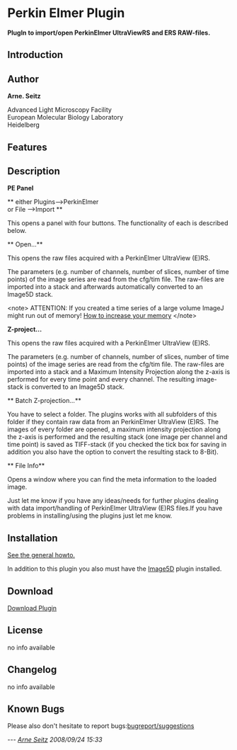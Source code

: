# Perkin Elmer Plugin

**PlugIn to import/open PerkinElmer UltraViewRS and ERS RAW-files.**

## Introduction

## Author

**Arne. Seitz**

Advanced Light Microscopy Facility\
European Molecular Biology Laboratory\
Heidelberg

## Features

## Description

**PE Panel**

** either Plugins\--\>PerkinElmer\
or File \--\>Import **

This opens a panel with four buttons. The functionality of each is
described below.

\*\* Open\...\*\*

This opens the raw files acquired with a PerkinElmer UltraView (E)RS.

The parameters (e.g. number of channels, number of slices, number of
time points) of the image series are read from the cfg/tim file. The
raw-files are imported into a stack and afterwards automatically
converted to an Image5D stack.

\<note\> ATTENTION: If you created a time series of a large volume
ImageJ might run out of memory! [How to increase your
memory](/faq/technical/how_do_i_increase_the_memory_in_imagej) \</note\>

**Z-project\...**

This opens the raw files acquired with a PerkinElmer UltraView (E)RS.

The parameters (e.g. number of channels, number of slices, number of
time points) of the image series are read from the cfg/tim file. The
raw-files are imported into a stack and a Maximum Intensity Projection
along the z-axis is performed for every time point and every channel.
The resulting image-stack is converted to an Image5D stack.

\*\* Batch Z-projection\...\*\*

You have to select a folder. The plugins works with all subfolders of
this folder if they contain raw data from an PerkinElmer UltraView
(E)RS. The images of every folder are opened, a maximum intensity
projection along the z-axis is performed and the resulting stack (one
image per channel and time point) is saved as TIFF-stack (if you checked
the tick box for saving in addition you also have the option to convert
the resulting stack to 8-Bit).

\*\* File Info\*\*

Opens a window where you can find the meta information to the loaded
image.

Just let me know if you have any ideas/needs for further plugins dealing
with data import/handling of PerkinElmer UltraView (E)RS files.If you
have problems in installing/using the plugins just let me know.

## Installation

[See the general howto.](/howto/plugins/how_to_install_a_plugin)

In addition to this plugin you also must have the
[Image5D](..//../imagej-documentation-wiki/plugins/image5d) plugin
installed.

## Download

[Download
Plugin](http://www.embl-heidelberg.de/ExternalInfo/almf/htdocs/almf_website/html/PE_Plugins.htm)

## License

no info available

## Changelog

no info available

## Known Bugs

Please also don\'t hesitate to report
bugs:[bugreport/suggestions](/mailto/seitz@embl.de)

\-\-- *[Arne Seitz](seitz@embl.de) 2008/09/24 15:33*
